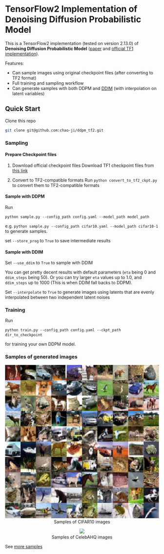 # TensorFlow2 Implementation of Denoising Diffusion Probabilistic Model


This is a TensorFlow2 implementation (tested on version 2.13.0) of **Denoising Diffusion Probabilistic Model** ([paper](https://arxiv.org/abs/2006.11239) and [official TF1 implementation](https://github.com/hojonathanho/diffusion)).

Features:

* Can sample images using original checkpoint files (after converting to TF2 format)
* Full training and sampling workflow 
* Can generate samples with both DDPM and [DDIM](https://arxiv.org/abs/2010.02502) (with interpolation on latent variables)

## Quick Start

Clone this repo
```bash
git clone git@github.com:chao-ji/ddpm_tf2.git
```

### Sampling

#### Prepare Checkpoint files

1. Download official checkpoint files
Download TF1 checkpoint files from [this link](https://www.dropbox.com/sh/pm6tn31da21yrx4/AABWKZnBzIROmDjGxpB6vn6Ja)

2. Convert to TF2-compatible formats
Run `python convert_to_tf2_ckpt.py` to convert them to TF2-compatible formats

#### Sample with DDPM 

Run

```
python sample.py --config_path config.yaml --model_path model_path
``` 

e.g. `python sample.py --config_path cifar10.yaml --model_path cifar10-1` to generate samples.

set `--store_prog` to `True` to save intermediate results


#### Sample with DDIM

Set `--use_ddim` to `True` to sample with DDIM

You can get pretty decent results with default parameters (`eta` being 0 and `ddim_steps` being 50). Or you can try larger `eta` values up to 1.0, and `ddim_steps` up to 1000 (This is when DDIM fall backs to DDPM).  

Set `--interpolate` to `True` to generate images using latents that are evenly interpolated between two independent latent noises

### Training
Run
```
python train.py --config_path config.yaml --ckpt_path dir_to_checkpoint
```
for training your own DDPM model.

### Samples of generated images

<p align="center">
  <img src="samples/cifar10.png" width="1200">

  <br>
  Samples of CIFAR10 images

</p>

<p align="center">
  <img src="samples/celebahq.png" width="1200">

  <br>
  Samples of CelebAHQ images

</p>


See [more samples](samples/)

